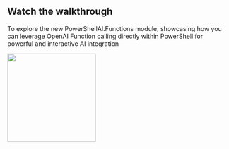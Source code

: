 ## Watch the walkthrough 

To explore the new PowerShellAI.Functions module, showcasing how you can leverage OpenAI Function calling directly within PowerShell for powerful and interactive AI integration

<a href="https://youtu.be/05vUi6_5so0"><img src="https://img.youtube.com/vi/05vUi6_5so0/0.jpg" width="200">